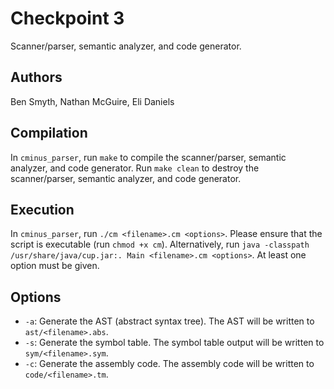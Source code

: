 # Checkpoint 3

Scanner/parser, semantic analyzer, and code generator.

## Authors
Ben Smyth, Nathan McGuire, Eli Daniels

## Compilation
In `cminus_parser`, run `make` to compile the scanner/parser, semantic analyzer, and code generator.
Run `make clean` to destroy the scanner/parser, semantic analyzer, and code generator.

## Execution
In `cminus_parser`, run `./cm <filename>.cm <options>`.  Please ensure that the script is executable (run `chmod +x cm`).
Alternatively, run `java -classpath /usr/share/java/cup.jar:. Main <filename>.cm <options>`.
At least one option must be given.

## Options
- `-a`: Generate the AST (abstract syntax tree). The AST will be written to `ast/<filename>.abs`.
- `-s`: Generate the symbol table. The symbol table output will be written to `sym/<filename>.sym`.
- `-c`: Generate the assembly code. The assembly code will be written to `code/<filename>.tm`.
